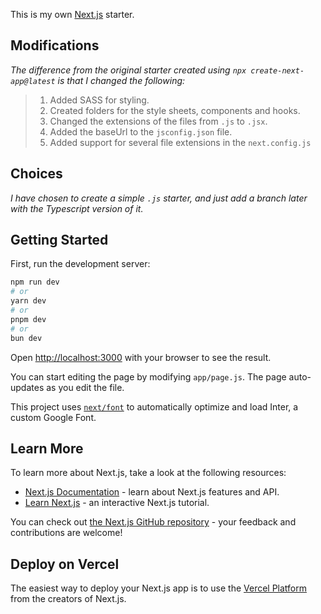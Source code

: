 This is my own [Next.js](https://nextjs.org/) starter.

## Modifications

_The difference from the original starter created using `npx create-next-app@latest` is that I changed the following:_

> 1. Added SASS for styling.
> 2. Created folders for the style sheets, components and hooks.
> 3. Changed the extensions of the files from `.js` to `.jsx`.
> 4. Added the baseUrl to the `jsconfig.json` file.
> 5. Added support for several file extensions in the `next.config.js`

## Choices

_I have chosen to create a simple `.js` starter, and just add a branch later with the Typescript version of it._

## Getting Started

First, run the development server:

```bash
npm run dev
# or
yarn dev
# or
pnpm dev
# or
bun dev
```

Open [http://localhost:3000](http://localhost:3000) with your browser to see the result.

You can start editing the page by modifying `app/page.js`. The page auto-updates as you edit the file.

This project uses [`next/font`](https://nextjs.org/docs/basic-features/font-optimization) to automatically optimize and load Inter, a custom Google Font.

## Learn More

To learn more about Next.js, take a look at the following resources:

- [Next.js Documentation](https://nextjs.org/docs) - learn about Next.js features and API.
- [Learn Next.js](https://nextjs.org/learn) - an interactive Next.js tutorial.

You can check out [the Next.js GitHub repository](https://github.com/vercel/next.js/) - your feedback and contributions are welcome!

## Deploy on Vercel

The easiest way to deploy your Next.js app is to use the [Vercel Platform](https://vercel.com/new?utm_medium=default-template&filter=next.js&utm_source=create-next-app&utm_campaign=create-next-app-readme) from the creators of Next.js.
